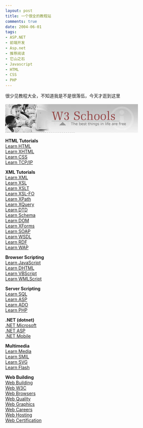 ```yaml
---
layout: post
title: 一个很全的教程站
comments: true
date: 2004-06-01
tags:
- ASP.NET
- 前端开发
- Asp.net
- 推荐阅读
- 它山之石
- Javascript
- HTML
- CSS
- PHP
---
```


<p>很少见教程大全，不知道我是不是很落伍，今天才逛到这里<br /><a href="http://www.w3schools.com/" target="_blank"><br /><img style="border: 0px;" src="/images/hbz_images/66c040d5-df17-43e3-ae0a-3afee8c63b96.jpg" border="0" alt=""></a></p>
<p><strong>HTML Tutorials</strong><br /><a class="left" href="http://www.w3schools.com/html/default.asp" target="_top">Learn HTML</a><br /><a class="left" href="http://www.w3schools.com/xhtml/default.asp" target="_top">Learn XHTML</a><br /><a class="left" href="http://www.w3schools.com/css/default.asp" target="_top">Learn CSS</a><br /><a class="left" href="http://www.w3schools.com/tcpip/default.asp" target="_top">Learn TCP/IP</a></p>
<p><strong>XML Tutorials</strong><br /><a class="left" href="http://www.w3schools.com/xml/default.asp" target="_top">Learn XML</a><br /><a class="left" href="http://www.w3schools.com/xsl/xsl_languages.asp" target="_top">Learn XSL</a><br /><a class="left" href="http://www.w3schools.com/xsl/default.asp" target="_top">Learn XSLT</a><br /><a class="left" href="http://www.w3schools.com/xslfo/default.asp" target="_top">Learn XSL-FO</a><br /><a class="left" href="http://www.w3schools.com/xpath/default.asp" target="_top">Learn XPath</a><br /><a class="left" href="http://www.w3schools.com/xquery/default.asp" target="_top">Learn XQuery</a><br /><a class="left" href="http://www.w3schools.com/dtd/default.asp" target="_top">Learn DTD</a><br /><a class="left" href="http://www.w3schools.com/schema/default.asp" target="_top">Learn Schema</a><br /><a class="left" href="http://www.w3schools.com/dom/default.asp" target="_top">Learn DOM</a><br /><a class="left" href="http://www.w3schools.com/xforms/default.asp" target="_top">Learn XForms</a><br /><a class="left" href="http://www.w3schools.com/soap/default.asp" target="_top">Learn SOAP</a><br /><a class="left" href="http://www.w3schools.com/wsdl/default.asp" target="_top">Learn WSDL</a><br /><a class="left" href="http://www.w3schools.com/rdf/default.asp" target="_top">Learn RDF</a><br /><a class="left" href="http://www.w3schools.com/wap/default.asp" target="_top">Learn WAP</a></p>
<p><strong>Browser Scripting</strong><br /><a class="left" href="http://www.w3schools.com/js/default.asp" target="_top">Learn JavaScript</a><br /><a class="left" href="http://www.w3schools.com/dhtml/default.asp" target="_top">Learn DHTML</a><br /><a class="left" href="http://www.w3schools.com/vbscript/default.asp" target="_top">Learn VBScript</a><br /><a class="left" href="http://www.w3schools.com/wmlscript/default.asp" target="_top">Learn WMLScript</a></p>
<p><strong>Server Scripting</strong><br /><a class="left" href="http://www.w3schools.com/sql/default.asp" target="_top">Learn SQL</a><br /><a class="left" href="http://www.w3schools.com/asp/default.asp" target="_top">Learn ASP</a><br /><a class="left" href="http://www.w3schools.com/ado/default.asp" target="_top">Learn ADO</a><br /><a class="left" href="http://www.w3schools.com/php/default.asp" target="_top">Learn PHP</a></p>
<p><strong>.NET (dotnet)</strong><br /><a class="left" href="http://www.w3schools.com/ngws/default.asp" target="_top">.NET Microsoft</a><br /><a class="left" href="http://www.w3schools.com/aspnet/default.asp" target="_top">.NET ASP</a><br /><a class="left" href="http://www.w3schools.com/dotnetmobile/default.asp" target="_top">.NET Mobile</a></p>
<p><strong>Multimedia</strong><br /><a class="left" href="http://www.w3schools.com/media/default.asp" target="_top">Learn Media</a><br /><a class="left" href="http://www.w3schools.com/smil/default.asp" target="_top">Learn SMIL</a><br /><a class="left" href="http://www.w3schools.com/svg/default.asp" target="_top">Learn SVG</a><br /><a class="left" href="http://www.w3schools.com/flash/default.asp" target="_top">Learn Flash</a></p>
<p><strong>Web Building</strong><br /><a class="left" href="http://www.w3schools.com/site/default.asp" target="_top">Web Building</a><br /><a class="left" href="http://www.w3schools.com/w3c/default.asp" target="_top">Web W3C</a><br /><a class="left" href="http://www.w3schools.com/browsers/default.asp" target="_top">Web Browsers</a><br /><a class="left" href="http://www.w3schools.com/quality/default.asp" target="_top">Web Quality</a><br /><a class="left" href="http://www.w3schools.com/graphics/default.asp" target="_top">Web Graphics</a><br /><a class="left" href="http://www.w3schools.com/careers/default.asp" target="_top">Web Careers</a><br /><a class="left" href="http://www.w3schools.com/hosting/default.asp" target="_top">Web Hosting</a><br /><a class="left" href="http://www.w3schools.com/cert/default.asp" target="_top">Web Certification</a></p>				
